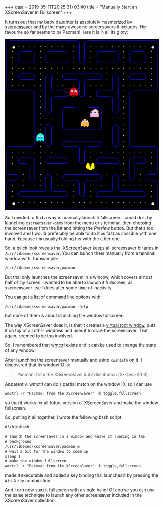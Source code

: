 +++ 
date = 2019-05-11T20:25:31+03:00
title = "Manually Start an XScreenSaver in Fullscreen"
+++

It turns out that my baby daughter is absolutely mesmerized by
[xscreensaver](https://www.jwz.org/xscreensaver/) and by the many
awesome screensavers it includes. Her favourite so far seems to be
Pacman! Here it is in all its glory:

![XScreenSaver Pacman](/images/xscreensaver-pacman.png)

So I needed to find a way to manually launch it fullscreen. I could do
it by launching `xscreensaver-demo` from the menu or a terminal, then
choosing the screensaver from the list and hitting the *Preview* button.
But that's too involved and I would preferably be able to do it as fast
as possible with one hand, because I'm usually holding her with the
other one.

So, a quick look reveals that XScreenSaver keeps all screensaver
binaries in `/usr/libexec/xscreensaver`. You can launch them manually
from a terminal window with, for example:

```
/usr/libexec/xscreensaver/pacman
```

But that only launches the screensaver in a window, which covers almost
half of my screen. I wanted to be able to launch it fullscreen, as
xscreensaver itself does after some time of inactivity.

You can get a list of command line options with:
```
/usr/libexec/xscreensaver/pacman -help
```
but none of them is about launching the window fullscreen.

The way XScreenSaver does it, is that it creates a
[virtual root window](https://en.wikipedia.org/wiki/Root_window),
puts it on top of all other windows and uses it to draw the screensaver.
That again, seemed to be too involved.

So, I remembered that
[wmctrl](http://tripie.sweb.cz/utils/wmctrl/)
exists and it can be used to change the state of any window.

After launching the screensaver manually and using `xwininfo` on it, I
discovered that its window ID is:

> Pacman: from the XScreenSaver 5.42 distribution (28-Dec-2018)

Apparently, wmctrl can do a partial match on the window ID, so I can use
```
wmctrl -r "Pacman: from the XScreenSaver" -b toggle,fullscreen
```
so that it works for all future version of XScreenSaver and make the
window fullscreen.

So, putting it all together, I wrote the following bash script:
```
#!/bin/bash

# launch the screensaver in a window and leave it running in the
# background
/usr/libexec/xscreensaver/pacman &
# wait a bit for the window to come up
sleep 1
# make the window fullscreen
wmctrl -r "Pacman: from the XScreenSaver" -b toggle,fullscreen
```
made it executable and added a key binding that launches it by pressing
the `Win-X` key combination.

And I can now start it fullscreen with a single hand! Of course you can
use the same technique to launch any other screensaver included in the
XScreenSaver collection.
